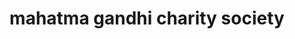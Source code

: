 ---
title: "mahatma gandhi charity society"
url: /changanacherry/mahatma-gandhi-charity-society/
shop: Schreibwaren
---